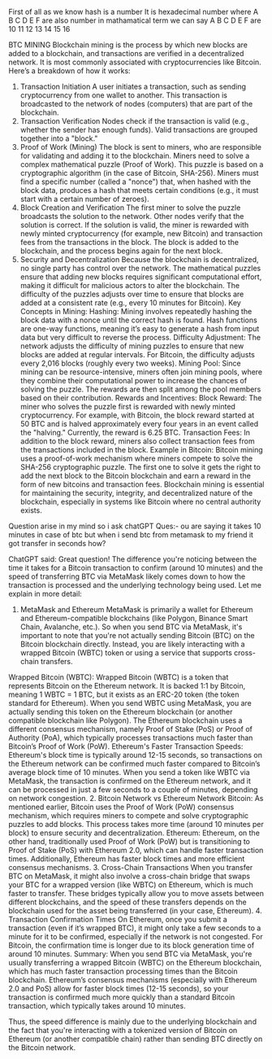 First of all as we know hash is a number
It is hexadecimal number where A B C D E F are also number in mathamatical term we can say A B C D E F are 10 11 12 13 14 15 16

BTC MINING
Blockchain mining is the process by which new blocks are added to a blockchain, and transactions are verified in a decentralized network. It is most commonly associated with cryptocurrencies like Bitcoin. Here’s a breakdown of how it works:

1. Transaction Initiation
A user initiates a transaction, such as sending cryptocurrency from one wallet to another.
This transaction is broadcasted to the network of nodes (computers) that are part of the blockchain.
2. Transaction Verification
Nodes check if the transaction is valid (e.g., whether the sender has enough funds).
Valid transactions are grouped together into a "block."
3. Proof of Work (Mining)
The block is sent to miners, who are responsible for validating and adding it to the blockchain.
Miners need to solve a complex mathematical puzzle (Proof of Work). This puzzle is based on a cryptographic algorithm (in the case of Bitcoin, SHA-256).
Miners must find a specific number (called a "nonce") that, when hashed with the block data, produces a hash that meets certain conditions (e.g., it must start with a certain number of zeroes).
4. Block Creation and Verification
The first miner to solve the puzzle broadcasts the solution to the network.
Other nodes verify that the solution is correct.
If the solution is valid, the miner is rewarded with newly minted cryptocurrency (for example, new Bitcoin) and transaction fees from the transactions in the block.
The block is added to the blockchain, and the process begins again for the next block.
5. Security and Decentralization
Because the blockchain is decentralized, no single party has control over the network.
The mathematical puzzles ensure that adding new blocks requires significant computational effort, making it difficult for malicious actors to alter the blockchain.
The difficulty of the puzzles adjusts over time to ensure that blocks are added at a consistent rate (e.g., every 10 minutes for Bitcoin).
Key Concepts in Mining:
Hashing: Mining involves repeatedly hashing the block data with a nonce until the correct hash is found. Hash functions are one-way functions, meaning it’s easy to generate a hash from input data but very difficult to reverse the process.
Difficulty Adjustment: The network adjusts the difficulty of mining puzzles to ensure that new blocks are added at regular intervals. For Bitcoin, the difficulty adjusts every 2,016 blocks (roughly every two weeks).
Mining Pool: Since mining can be resource-intensive, miners often join mining pools, where they combine their computational power to increase the chances of solving the puzzle. The rewards are then split among the pool members based on their contribution.
Rewards and Incentives:
Block Reward: The miner who solves the puzzle first is rewarded with newly minted cryptocurrency. For example, with Bitcoin, the block reward started at 50 BTC and is halved approximately every four years in an event called the "halving." Currently, the reward is 6.25 BTC.
Transaction Fees: In addition to the block reward, miners also collect transaction fees from the transactions included in the block.
Example in Bitcoin:
Bitcoin mining uses a proof-of-work mechanism where miners compete to solve the SHA-256 cryptographic puzzle. The first one to solve it gets the right to add the next block to the Bitcoin blockchain and earn a reward in the form of new bitcoins and transaction fees.
Blockchain mining is essential for maintaining the security, integrity, and decentralized nature of the blockchain, especially in systems like Bitcoin where no central authority exists.



Question arise in my mind so i ask chatGPT
Ques:- ou are saying it takes 10 minutes in case of btc but when i send btc from metamask to my friend it got transfer in seconds how?

ChatGPT said:
Great question! The difference you're noticing between the time it takes for a Bitcoin transaction to confirm (around 10 minutes) and the speed of transferring BTC via MetaMask likely comes down to how the transaction is processed and the underlying technology being used. Let me explain in more detail:

1. MetaMask and Ethereum
MetaMask is primarily a wallet for Ethereum and Ethereum-compatible blockchains (like Polygon, Binance Smart Chain, Avalanche, etc.). So when you send BTC via MetaMask, it's important to note that you're not actually sending Bitcoin (BTC) on the Bitcoin blockchain directly. Instead, you are likely interacting with a wrapped Bitcoin (WBTC) token or using a service that supports cross-chain transfers.

Wrapped Bitcoin (WBTC):
Wrapped Bitcoin (WBTC) is a token that represents Bitcoin on the Ethereum network. It is backed 1:1 by Bitcoin, meaning 1 WBTC = 1 BTC, but it exists as an ERC-20 token (the token standard for Ethereum).
When you send WBTC using MetaMask, you are actually sending this token on the Ethereum blockchain (or another compatible blockchain like Polygon).
The Ethereum blockchain uses a different consensus mechanism, namely Proof of Stake (PoS) or Proof of Authority (PoA), which typically processes transactions much faster than Bitcoin’s Proof of Work (PoW).
Ethereum's Faster Transaction Speeds:
Ethereum's block time is typically around 12-15 seconds, so transactions on the Ethereum network can be confirmed much faster compared to Bitcoin’s average block time of 10 minutes.
When you send a token like WBTC via MetaMask, the transaction is confirmed on the Ethereum network, and it can be processed in just a few seconds to a couple of minutes, depending on network congestion.
2. Bitcoin Network vs Ethereum Network
Bitcoin: As mentioned earlier, Bitcoin uses the Proof of Work (PoW) consensus mechanism, which requires miners to compete and solve cryptographic puzzles to add blocks. This process takes more time (around 10 minutes per block) to ensure security and decentralization.
Ethereum: Ethereum, on the other hand, traditionally used Proof of Work (PoW) but is transitioning to Proof of Stake (PoS) with Ethereum 2.0, which can handle faster transaction times. Additionally, Ethereum has faster block times and more efficient consensus mechanisms.
3. Cross-Chain Transactions
When you transfer BTC on MetaMask, it might also involve a cross-chain bridge that swaps your BTC for a wrapped version (like WBTC) on Ethereum, which is much faster to transfer.
These bridges typically allow you to move assets between different blockchains, and the speed of these transfers depends on the blockchain used for the asset being transferred (in your case, Ethereum).
4. Transaction Confirmation Times
On Ethereum, once you submit a transaction (even if it’s wrapped BTC), it might only take a few seconds to a minute for it to be confirmed, especially if the network is not congested.
For Bitcoin, the confirmation time is longer due to its block generation time of around 10 minutes.
Summary:
When you send BTC via MetaMask, you're usually transferring a wrapped Bitcoin (WBTC) on the Ethereum blockchain, which has much faster transaction processing times than the Bitcoin blockchain. Ethereum’s consensus mechanisms (especially with Ethereum 2.0 and PoS) allow for faster block times (12-15 seconds), so your transaction is confirmed much more quickly than a standard Bitcoin transaction, which typically takes around 10 minutes.

Thus, the speed difference is mainly due to the underlying blockchain and the fact that you're interacting with a tokenized version of Bitcoin on Ethereum (or another compatible chain) rather than sending BTC directly on the Bitcoin network.